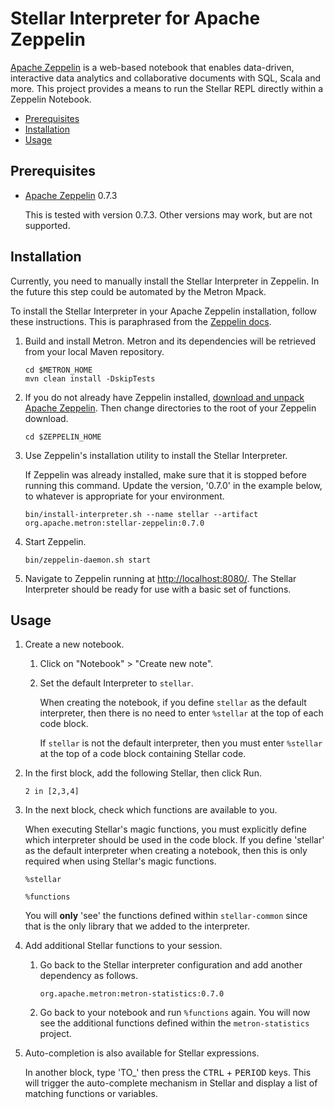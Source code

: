 <!--
Licensed to the Apache Software Foundation (ASF) under one
or more contributor license agreements.  See the NOTICE file
distributed with this work for additional information
regarding copyright ownership.  The ASF licenses this file
to you under the Apache License, Version 2.0 (the
"License"); you may not use this file except in compliance
with the License.  You may obtain a copy of the License at

    http://www.apache.org/licenses/LICENSE-2.0

Unless required by applicable law or agreed to in writing, software
distributed under the License is distributed on an "AS IS" BASIS,
WITHOUT WARRANTIES OR CONDITIONS OF ANY KIND, either express or implied.
See the License for the specific language governing permissions and
limitations under the License.
-->

Stellar Interpreter for Apache Zeppelin
=======================================

[Apache Zeppelin](https://zeppelin.apache.org/) is a web-based notebook that enables data-driven, interactive data analytics and collaborative documents with SQL, Scala and more.  This project provides a means to run the Stellar REPL directly within a Zeppelin Notebook.

* [Prerequisites](#prerequisites)
* [Installation](#installation)
* [Usage](#usage)


Prerequisites
-------------

* [Apache Zeppelin](https://zeppelin.apache.org/) 0.7.3

   This is tested with version 0.7.3.  Other versions may work, but are not supported.


Installation
------------

Currently, you need to manually install the Stellar Interpreter in Zeppelin. In the future this step could be automated by the Metron Mpack.

To install the Stellar Interpreter in your Apache Zeppelin installation, follow these instructions.  This is paraphrased from the [Zeppelin docs](https://zeppelin.apache.org/docs/latest/development/writingzeppelininterpreter.html#install-your-interpreter-binary).

1. Build and install Metron. Metron and its dependencies will be retrieved from your local Maven repository.

    ```
    cd $METRON_HOME
    mvn clean install -DskipTests
    ```

1. If you do not already have Zeppelin installed, [download and unpack Apache Zeppelin](https://zeppelin.apache.org/download.html).  Then change directories to the root of your Zeppelin download.

    ```
    cd $ZEPPELIN_HOME
    ```

1. Use Zeppelin's installation utility to install the Stellar Interpreter.

    If Zeppelin was already installed, make sure that it is stopped before running this command.  Update the version, '0.7.0' in the example below, to whatever is appropriate for your environment.

    ```
    bin/install-interpreter.sh --name stellar --artifact org.apache.metron:stellar-zeppelin:0.7.0
    ```

1. Start Zeppelin.  

    ```
    bin/zeppelin-daemon.sh start
    ```

1. Navigate to Zeppelin running at [http://localhost:8080/](http://localhost:8080/).  The Stellar Interpreter should be ready for use with a basic set of functions.

Usage
-----

1. Create a new notebook.  

    1. Click on "Notebook" > "Create new note".

    1. Set the default Interpreter to `stellar`.

        When creating the notebook, if you define `stellar` as the default interpreter, then there is no need to enter `%stellar` at the top of each code block.

        If `stellar` is not the default interpreter, then you must enter `%stellar` at the top of a code block containing Stellar code.

1. In the first block, add the following Stellar, then click Run.

    ```
    2 in [2,3,4]
    ```

1. In the next block, check which functions are available to you.

    When executing Stellar's magic functions, you must explicitly define which interpreter should be used in the code block.  If you define 'stellar' as the default interpreter when creating a notebook, then this is only required when using Stellar's magic functions.

    ```
    %stellar

    %functions
    ```

    You will **only** 'see' the functions defined within `stellar-common` since that is the only library that we added to the interpreter.  

1. Add additional Stellar functions to your session.

    1. Go back to the Stellar interpreter configuration and add another dependency as follows.

        ```
        org.apache.metron:metron-statistics:0.7.0
        ```

    1. Go back to your notebook and run `%functions` again.  You will now see the additional functions defined within the `metron-statistics` project.

1. Auto-completion is also available for Stellar expressions.  

    In another block, type 'TO_' then press the <kbd>CTRL</kbd> + <kbd>PERIOD</kbd> keys. This will trigger the auto-complete mechanism in Stellar and display a list of matching functions or variables.
